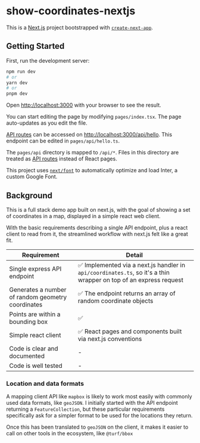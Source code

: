 # show-coordinates-nextjs

This is a [Next.js](https://nextjs.org/) project bootstrapped with [`create-next-app`](https://github.com/vercel/next.js/tree/canary/packages/create-next-app).

## Getting Started

First, run the development server:

```bash
npm run dev
# or
yarn dev
# or
pnpm dev
```

Open [http://localhost:3000](http://localhost:3000) with your browser to see the result.

You can start editing the page by modifying `pages/index.tsx`. The page auto-updates as you edit the file.

[API routes](https://nextjs.org/docs/api-routes/introduction) can be accessed on [http://localhost:3000/api/hello](http://localhost:3000/api/hello). This endpoint can be edited in `pages/api/hello.ts`.

The `pages/api` directory is mapped to `/api/*`. Files in this directory are treated as [API routes](https://nextjs.org/docs/api-routes/introduction) instead of React pages.

This project uses [`next/font`](https://nextjs.org/docs/basic-features/font-optimization) to automatically optimize and load Inter, a custom Google Font.

## Background

This is a full stack demo app built on next.js, with the goal of showing a set of coordinates in a map, displayed in a simple react web client.

With the basic requirements describing a single API endpoint, plus a react client to read from it, the streamlined workflow with next.js felt like a great fit.

| Requirement                                       | Detail                                                                                                            |
| ------------------------------------------------- | ----------------------------------------------------------------------------------------------------------------- |
| Single express API endpoint                       | ✅ Implemented via a next.js handler in `api/coordinates.ts`, so it's a thin wrapper on top of an express request |
| Generates a number of random geometry coordinates | ✅ The endpoint returns an array of random coordinate objects                                                     |
| Points are within a bounding box                  | ✅                                                                                                                |
| Simple react client                               | ✅ React pages and components built via next.js conventions                                                       |
| Code is clear and documented                      | -                                                                                                                 |
| Code is well tested                               | -                                                                                                                 |

### Location and data formats

A mapping client API like `mapbox` is likely to work most easily with commonly used data formats, like `geoJSON`. I initially started with the API endpoint returning a `FeatureCollection`, but these particular requirements specifically ask for a simpler format to be used for the locations they return.

Once this has been translated to `geoJSON` on the client, it makes it easier to call on other tools in the ecosystem, like `@turf/bbox`
